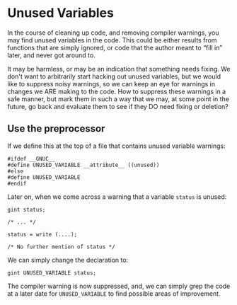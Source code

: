 # Unused Variables

In the course of cleaning up code, and removing compiler warnings, you may
find unused variables in the code. This could be either results from functions
that are simply ignored, or code that the author meant to “fill in” later, and
never got around to.

It may be harmless, or may be an indication that something needs fixing. We
don't want to arbitrarily start hacking out unused variables, but we would
like to suppress noisy warnings, so we can keep an eye for warnings in changes
we ARE making to the code. How to suppress these warnings in a safe manner,
but mark them in such a way that we may, at some point in the future, go back
and evaluate them to see if they DO need fixing or deletion?

## Use the preprocessor

If we define this at the top of a file that contains unused variable warnings:

    
    
    #ifdef __GNUC__
    #define UNUSED_VARIABLE __attribute__ ((unused))
    #else
    #define UNUSED_VARIABLE
    #endif

Later on, when we come across a warning that a variable `status` is unused:

    
    
    gint status;
     
    /* ... */
     
    status = write (....);
     
    /* No further mention of status */

We can simply change the declaration to:

    
    
    gint UNUSED_VARIABLE status;

The compiler warning is now suppressed, and, we can simply grep the code at a
later date for `UNUSED_VARIABLE` to find possible areas of improvement.

